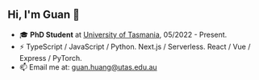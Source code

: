 ## Hi, I'm Guan 👋

- 🎓 **PhD Student** at [University of Tasmania](https://www.utas.edu.au/), 05/2022 - Present.
- ⚡ TypeScript / JavaScript / Python. Next.js / Serverless. React / Vue / Express / PyTorch.
- 📫 Email me at: [guan.huang@utas.edu.au](mailto:guan.huang@utas.edu.au)
